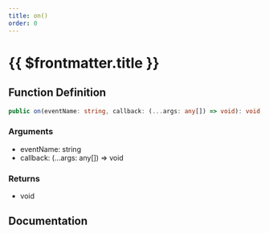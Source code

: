 ```yaml
---
title: on()
order: 0
---
```


# {{ $frontmatter.title }}

<!--@include: ./on_partial_header.md-->

## Function Definition

```ts
public on(eventName: string, callback: (...args: any[]) => void): void;
```

### Arguments

* eventName: string
* callback: (...args: any[]) =\> void

### Returns

* void

## Documentation

<!--@include: ./on_partial_footer.md-->
